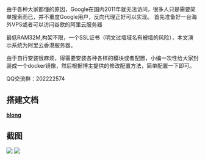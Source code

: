 ## 
由于各种大家都懂的原因，Google在国内2011年就无法访问，很多人只是需要简单搜索而已，并不重度Google用户，反向代理正好可以实现。
首先准备好一台海外VPS或者可以访问谷歌的阿里云服务器

最低RAM32M,构架不限，一个SSL证书（明文过墙域名有被墙的风险），本文演示系统为阿里云香港服务器。

由于自行安装很麻烦，得需要安装各种各样的模块或者配置，小编一次性给大家封装成一个docker镜像，然后根据博主提供的修改配置方法，简单配置一下即可。

QQ交流群：202222574

## 搭建文档
**[blong](https://www.centoscn.vip/5720.html)**


## 截图

![](https://www.centoscn.vip/wp-content/uploads/2018/12/2018121919244654.png)
![](https://www.centoscn.vip/wp-content/uploads/2018/12/2018121919234848.png)


